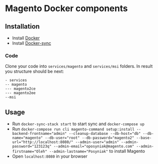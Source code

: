 # Magento Docker components

## Installation
* Install [Docker](https://www.docker.com/get-started)
* Install [Docker-sync](https://github.com/EugenMayer/docker-sync)

### Code

Clone your code into `services/magento` and `services/msi` folders. In result you structure should be next:

```
- services
-- magento
--- magento2ce
--- magento2ee
--msi
```

## Usage

* Run `docker-sync-stack start` to start sync and `docker-compose up`
* Run `docker-compose run cli magento-command setup:install --backend-frontname="admin" --cleanup-database --db-host="db" --db-name="magento" --db-user="root" --db-password="magento2" --base-url="http://localhost:8080/" --admin-user="admin" --admin-password="123123q" --admin-email="oposyniak@magento.com" --admin-firstname="Oleh" --admin-lastname="Posyniak"` to install Magento
* Open `localhost:8080` in your browser
